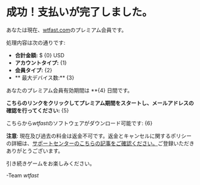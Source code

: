 # 成功！支払いが完了しました。

あなたは現在、[wtfast.com](https://wtfast.com)のプレミアム会員です。

処理内容は次の通りです:

* **合計金額:** $ {0} USD
* **アカウントタイプ:** {1}
* **会員タイプ:** {2}
* ** 最大デバイス数:** {3}

あなたのプレミアム会員有効期間は **{4} 日間です。

**こちらのリンクをクリックしてプレミアム期間をスタートし、メールアドレスの確認を行ってください:** {5}

こちらから*wtfast*のソフトウェアがダウンロード可能です: {6}

**注意**: 現在及び過去の料金は返金不可です。返金とキャンセルに関するポリシーの詳細は、[サポートセンターのこちらの記事をご確認ください。](https://wtfast.zendesk.com/hc/en-us/articles/210389223-Refund-and-Cancellation-Policy-)ご登録いただきありがとうございます。

引き続きゲームをお楽しみください。 

-Team *wtfast*
